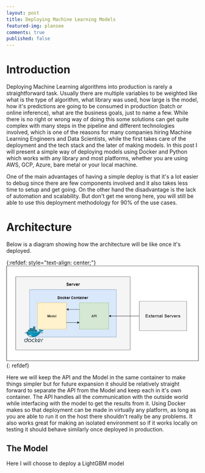 ```yaml
---
layout: post
title: Deploying Machine Learning Models
featured-img: plansee
comments: true
published: false
---
```


# Introduction

Deploying Machine Learning algorithms into production is rarely a straightforward task. Usually there are multiple variables to be weighted like what is the type of algorithm, what library was used, how large is the model, how it's predictions are going to be consumed in production (batch or online inference), what are the business goals, just to name a few. While there is no right or wrong way of doing this some solutions can get quite complex with many steps in the pipeline and different technologies involved, which is one of the reasons for many companies hiring Machine Learning Engineers and Data Scientists, while the first takes care of the deployment and the tech stack and the later of making models. In this post I will present a simple way of deploying models using Docker and Python which works with any library and most platforms, whether you are using AWS, GCP, Azure, bare metal or your local machine.

One of the main advantages of having a simple deploy is that it's a lot easier to debug since there are few components involved and it also takes less time to setup and get going. On the other hand the disadvantage is the lack of automation and scalability. But don't get me wrong here, you will still be able to use this deployment methodology for 90% of the use cases.

# Architecture

Below is a diagram showing how the architecture will be like once it's deployed. 

{:refdef: style="text-align: center;"}
![Deploy Architecture](/images/deploy_architecture.jpg)
{: refdef}


Here we will keep the API and the Model in the same container to make things simpler but for future expansion it should be relatively straight forward to separate the API from the Model and keep each in it's own container. The API handles all the communication with the outside world while interfacing with the model to get the results from it. Using Docker makes so that deployment can be made in virtually any platform, as long as you are able to run it on the host there shouldn't really be any problems. It also works great for making an isolated environment so if it works locally on testing it should behave similarly once deployed in production.

## The Model
Here I will choose to deploy a LightGBM model